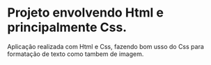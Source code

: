 # Projeto envolvendo Html e principalmente Css.

Aplicação realizada com Html e Css, fazendo bom usso do Css para formatação de texto como tambem de imagem.  